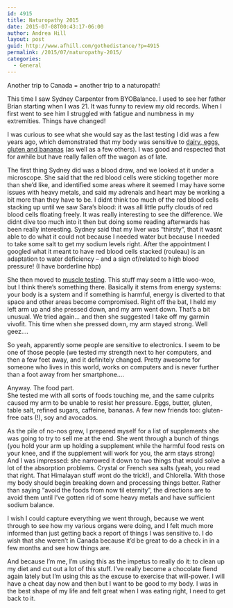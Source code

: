 ```yaml
---
id: 4915
title: Naturopathy 2015
date: 2015-07-08T00:43:17-06:00
author: Andrea Hill
layout: post
guid: http://www.afhill.com/gothedistance/?p=4915
permalink: /2015/07/naturopathy-2015/
categories:
  - General
---
```

Another trip to Canada = another trip to a naturopath! 

This time I saw Sydney Carpenter from BYOBalance. I used to see her father Brian starting when I was 21. It was funny to review my old records. When I first went to see him I struggled with fatigue and numbness in my extremities. Things have changed!

I was curious to see what she would say as the last testing I did was a few years ago, which demonstrated that my body was sensitive to [dairy, eggs, gluten and bananas](http://www.afhill.com/gothedistance/2012/03/my-body-wants-me-to-be-paleo/) (as well as a few others). I was good and respected that for awhile but have really fallen off the wagon as of late. 

The first thing Sydney did was a blood draw, and we looked at it under a microscope. She said that the red blood cells were sticking together more than she&#8217;d like, and identified some areas where it seemed I may have some issues with heavy metals, and said my adrenals and heart may be working a bit more than they have to be. I didnt think too much of the red blood cells stacking up until we saw Sara&#8217;s blood: it was all little puffy clouds of red blood cells floating freely. It was really interesting to see the difference. We didnt dive too much into it then but doing some reading afterwards has been really interesting. Sydney said that my liver was &#8220;thirsty&#8221;, that it wasnt able to do what it could not because I needed water but because I needed to take some salt to get my sodium levels right. After the appointment I googled what it meant to have red blood cells stacked (rouleau) is an adaptation to water deficiency &#8211; and a sign of/related to high blood pressure! (I have borderline hbp)

She then moved to [muscle testing](http://www.livestrong.com/article/318588-holistic-muscle-testing/). This stuff may seem a little woo-woo, but I think there&#8217;s something there. Basically it stems from energy systems: your body is a system and if something is harmful, energy is diverted to that space and other areas become compromised. Right off the bat, I held my left arm up and she pressed down, and my arm went down. That&#8217;s a bit unusual. We tried again&#8230; and then she suggested I take off my garmin vivofit. This time when she pressed down, my arm stayed strong. Well geez&#8230;. 

So yeah, apparently some people are sensitive to electronics. I seem to be one of those people (we tested my strength next to her computers, and then a few feet away, and it definitely changed. Pretty awesome for someone who lives in this world, works on computers and is never further than a foot away from her smartphone&#8230;.

Anyway. The food part.  
She tested me with all sorts of foods touching me, and the same culprits caused my arm to be unable to resist her pressure. Eggs, butter, gluten, table salt, refined sugars, caffeine, bananas. A few new friends too: gluten-free oats (!), soy and avocados. 

As the pile of no-nos grew, I prepared myself for a list of supplements she was going to try to sell me at the end. She went through a bunch of things (you hold your arm up holding a supplement while the harmful food rests on your knee, and if the supplement will work for you, the arm stays strong) And I was impressed: she narrowed it down to two things that would solve a lot of the absorption problems. Crystal or French sea salts (yeah, you read that right. That Himalayan stuff wont do the trick!), and Chlorella. With those my body should begin breaking down and processing things better. Rather than saying &#8220;avoid the foods from now til eternity&#8221;, the directions are to avoid them until I&#8217;ve gotten rid of some heavy metals and have sufficient sodium balance. 

I wish I could capture everything we went through, because we went through to see how my various organs were doing, and I felt much more informed than just getting back a report of things I was sensitive to. I do wish that she weren&#8217;t in Canada because it&#8217;d be great to do a check in in a few months and see how things are. 

And because I&#8217;m me, I&#8217;m using this as the impetus to really do it: to clean up my diet and cut out a lot of this stuff. I&#8217;ve really become a chocolate fiend again lately but I&#8217;m using this as the excuse to exercise that will-power. I will have a cheat day now and then but I want to be good to my body. I was in the best shape of my life and felt great when I was eating right, I need to get back to it.